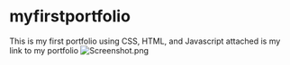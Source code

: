 # myfirstportfolio
This is my first portfolio using CSS, HTML, and Javascript 
attached is my link to my portfolio
![Screenshot.png](./Challenge%202.png)